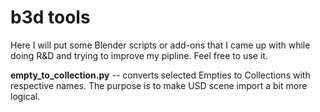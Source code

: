 # b3d tools

Here I will put some Blender scripts or add-ons that I came up with while doing R&D and trying to improve my pipline.
Feel free to use it. 

**empty_to_collection.py** -- converts selected Empties to Collections with respective names. The purpose is to make USD scene import a bit more logical.   
